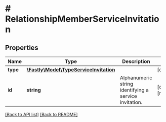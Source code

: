 # # RelationshipMemberServiceInvitation

## Properties

Name | Type | Description | Notes
------------ | ------------- | ------------- | -------------
**type** | [**\Fastly\Model\TypeServiceInvitation**](TypeServiceInvitation.md) |  | [optional]
**id** | **string** | Alphanumeric string identifying a service invitation. | [optional] [readonly]

[[Back to API list]](../../README.md#endpoints) [[Back to README]](../../README.md)
